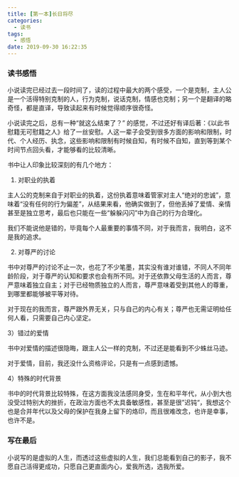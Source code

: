 ```yaml
---
title: [第一本]长日将尽
categories:
  - 读书
tags:
  - 感悟
date: 2019-09-30 16:22:35
---
```


### 读书感悟

小说读完已经过去一段时间了，读的过程中最大的两个感受，一个是克制，主人公是一个活得特别克制的人，行为克制，说话克制，情感也克制；另一个是翻译的略奇怪，都是直译，导致读起来有时候觉得顺序很奇怪。

小说读完之后，总有一种“就这么结束了？” 的感觉，不过还好有译后著：《以此书慰籍无可慰籍之人》给了一丝安慰。人这一辈子会受到很多方面的影响和限制，时代、个人经历、执念，这些影响和限制有时候自知，有时候不自知，直到等到某个时间节点回头看，才能够看的比较清晰。

书中让人印象比较深刻的有几个地方：

1) 对职业的执着

主人公的克制来自于对职业的执着，这份执着意味着管家对主人“绝对的忠诚”，意味着“没有任何的行为偏差”，从结果来看，他确实做到了，但他丢掉了爱情、亲情甚至是独立思考，最后也只能在一些“躲躲闪闪”中为自己的行为合理化。

我们不能说他是错的，毕竟每个人最重要的事情不同，对于我而言，我明白，这不是我的追求。

2) 对尊严的讨论

书中对尊严的讨论不止一次，也花了不少笔墨，其实没有谁对谁错，不同人不同年龄阶段，对于尊严的认知和要求也会有所不同。对于还依靠父母生活的人而言，尊严意味着独立自主；对于已经物质独立的人而言，尊严意味着受到其他人的尊重，到哪里都能够被平等对待。

对于现在的我而言，尊严跟外界无关，只与自己的内心有关；尊严也无需证明给任何人看，只需要自己内心坚定。

3）错过的爱情

书中对爱情的描述很隐晦，跟主人公一样的克制，不过还是能看到不少蛛丝马迹。

对于爱情，目前，我还没什么资格评论，只是有一点感到遗憾。

4）特殊的时代背景

书中的时代背景比较特殊，在这方面我没法感同身受，生在和平年代，从小到大也没受过特别大的挫折，在政治方面也不太具备敏感性，甚至是很”迟钝“，我想这个也是合并年代以及父母的保护在我身上留下的烙印，而且很难改念，也许是幸事，也许不是。

### 写在最后

小说写的是虚拟的人生，而透过这些虚拟的人生，我们总能看到自己的影子，我不愿自己活得更成功，只愿自己更直面内心，爱我所选，选我所爱。
